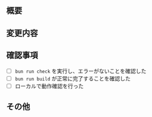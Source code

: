 <!-- GitHub Copilot コードレビューへの指示: このプルリクをレビューしてコメントする際には日本語でお願いします。 -->

## 概要
<!-- この PR で何を変更したか、なぜ変更したかを簡潔に説明してください -->

## 変更内容
<!-- 主な変更点を箇条書きで記載してください -->

## 確認事項
<!-- 全てチェックしてから PR を作成してください -->
- [ ] `bun run check` を実行し、エラーがないことを確認した
- [ ] `bun run build` が正常に完了することを確認した
- [ ] ローカルで動作確認を行った

## その他
<!-- レビュアーに伝えたいことがあれば記載してください -->
